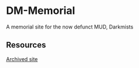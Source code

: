 # DM-Memorial

A memorial site for the now defunct MUD, Darkmists

## Resources

[Archived site](https://web.archive.org/web/20040324062127/http://www.darkmists.org/)
